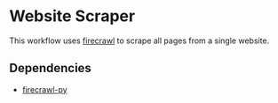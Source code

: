 # Website Scraper

This workflow uses [firecrawl](https://www.firecrawl.dev/) to scrape all pages from a single website.

## Dependencies

* [firecrawl-py](https://pypi.org/project/firecrawl-py/)
